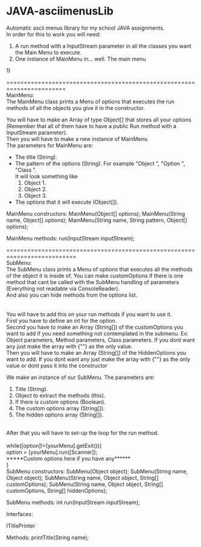 <h1>JAVA-asciimenusLib</h1>

Automatic ascii menus library for my school JAVA assignments. <br />
In order for this  to work you will need:<br />
<ol>
    <li>A run method with a InputStream parameter in all the classes you want the Main Menu to execute.</li>
    <li>One instance of MainMenu in... well. The main menu</li>
</ol>
1) 

=======================================================================<br />
MainMenu:<br />
The MainMenu class prints a Menu of options that executes the run methods of all the objects you give it in the constructor.<br />

You will have to make an Array of type Object[] that stores all your options (Remember that all of them have to have a public Run method with a InputStream parameter).<br />
Then you will have to make a new instance of MainMenu<br />
The parameters for MainMenu are:<br />
<ul>
    <li>The title (String).</li>
    <li>The pattern of the options (String). For example "Object ", "Option ", "Class ".<br />
It will look something like<ol>
                <li>Object 1.</li>
                <li>Object 2.</li>
                <li>Object 3.</li>
            </ol>
    </li>
    <li>The options that it will execute (Object[]).</li>
</ul>

MainMenu constructors:
MainMenu(Object[] options);
MainMenu(String name, Object[] options);
MainMenu(String name, String pattern, Object[] options);

MainMenu methods:
run(InputStream inputStream);

==========================================================================<br />
SubMenu:<br />
The SubMenu class prints a Menu of options that executes all the methods of the object it is inside of.
You can make customOptions if there is one method that cant be called with the SubMenu handling of parameters (Everything not readable via ConsoleReader).<br />
And also you can hide methods from the options list.<br />
<br />
<br />
You will have to add this on your run methods if you want to use it.<br />
First you have to define an int for the option.<br />
Second you have to make an Array (String[]) of the customOptions you want to add if you need something not contemplated in the submenu. Ex: Object parameters, Method parameters, Class parameters. If you dont want any just make the array with {""} as the only value.<br />
Then you will have to make an Array (String[]) of the HiddenOptions you want to add. If you dont want any just make the array with {""} as the only value or dont pass it into the constructor<br />

We make an instance of our SubMenu. The parameters are:
<ol>
    <li>Title (String).</li>
    <li>Object to extract the methods (this).</li>
    <li>If there is custom options (Boolean).</li> 
    <li>The custom options array (String[]).</li>
    <li>The hidden options array (String[]).</li>
</ol>

<br />
After that you will have to set-up the loop for the run method.<br />
<br />
while([option]!=[yourMenu].getExit()){<br />
    option = [yourMenu].run([Scanner]);<br />
    *****Custom options here if you have any******<br />
}<br />
SubMenu constructors:
SubMenu(Object object);
SubMenu(String name, Object object);
SubMenu(String name, Object object, String[] customOptions);
SubMenu(String name, Object object, String[] customOptions, String[] hiddenOptions);

SubMenu methods:
int run(InputStream inputStream);


Interfaces:

ITitlePrinter

Methods:
printTitle(String name);


